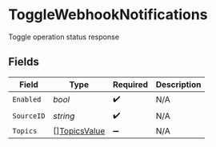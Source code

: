 # ToggleWebhookNotifications

Toggle operation status response


## Fields

| Field                                               | Type                                                | Required                                            | Description                                         |
| --------------------------------------------------- | --------------------------------------------------- | --------------------------------------------------- | --------------------------------------------------- |
| `Enabled`                                           | *bool*                                              | :heavy_check_mark:                                  | N/A                                                 |
| `SourceID`                                          | *string*                                            | :heavy_check_mark:                                  | N/A                                                 |
| `Topics`                                            | [][TopicsValue](../../models/shared/topicsvalue.md) | :heavy_minus_sign:                                  | N/A                                                 |